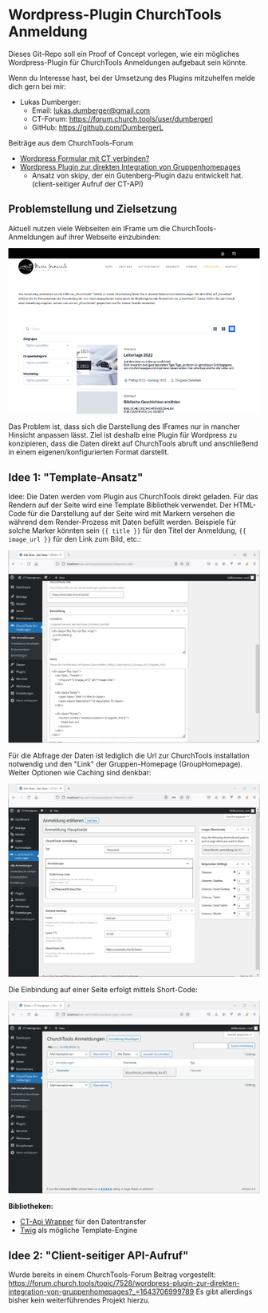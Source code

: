 # Wordpress-Plugin ChurchTools Anmeldung

Dieses Git-Repo soll ein Proof of Concept vorlegen, wie ein mögliches Wordpress-Plugin für ChurchTools Anmeldungen aufgebaut sein könnte.

Wenn du Interesse hast, bei der Umsetzung des Plugins mitzuhelfen melde dich gern bei mir:

* Lukas Dumberger:
  * Email: lukas.dumberger@gmail.com
  * CT-Forum: https://forum.church.tools/user/dumbergerl
  * GitHub: https://github.com/DumbergerL

Beiträge aus dem ChurchTools-Forum
* [Wordpress Formular mit CT verbinden?](https://forum.church.tools/topic/8130/wordpress-formular-mit-ct-verbinden/4)
* [Wordpress Plugin zur direkten Integration von Gruppenhomepages](https://forum.church.tools/topic/7528/wordpress-plugin-zur-direkten-integration-von-gruppenhomepages?_=1643706999789)
   * Ansatz von skipy, der ein Gutenberg-Plugin dazu entwickelt hat. (client-seitiger Aufruf der CT-API)

## Problemstellung und Zielsetzung

Aktuell nutzen viele Webseiten ein IFrame um die ChurchTools-Anmeldungen auf ihrer Webseite einzubinden:

![Beispiel Webseite](docs/Website-IFrame.PNG)

Das Problem ist, dass sich die Darstellung des IFrames nur in mancher Hinsicht anpassen lässt. Ziel ist deshalb eine Plugin für Wordpress zu konzipieren, dass die Daten direkt auf ChurchTools abruft und anschließend in einem eigenen/konfigurierten Format darstellt.

## Idee 1: "Template-Ansatz"

Idee: Die Daten werden vom Plugin aus ChurchTools direkt geladen. Für das Rendern auf der Seite wird eine Template Bibliothek verwendet. Der HTML-Code für die Darstellung auf der Seite wird mit Markern versehen die während dem Render-Prozess mit Daten befüllt werden. Beispiele für solche Marker könnten sein `{{ title }}` für den Titel der Anmeldung, `{{ image_url }}` für den Link zum Bild, etc.:

![Anmeldung bearbeiten](docs/MockUpDetail2.jpeg)

Für die Abfrage der Daten ist lediglich die Url zur ChurchTools installation notwendig und den "Link" der Gruppen-Homepage (GroupHomepage). Weiter Optionen wie Caching sind denkbar:

![Anmeldung bearbeiten](docs/MockUpDetail1.jpeg)

Die Einbindung auf einer Seite erfolgt mittels Short-Code:

![Uebersicht](docs/MockUpOverview.jpeg)

**Bibliotheken:**

* [CT-Api Wrapper](https://github.com/5pm-HDH/churchtools-api) für den Datentransfer
* [Twig](https://twig.symfony.com/) als mögliche Template-Engine

## Idee 2: "Client-seitiger API-Aufruf"

Wurde bereits in einem ChurchTools-Forum Beitrag vorgestellt: https://forum.church.tools/topic/7528/wordpress-plugin-zur-direkten-integration-von-gruppenhomepages?_=1643706999789 Es gibt allerdings bisher kein weiterführendes Projekt hierzu.
